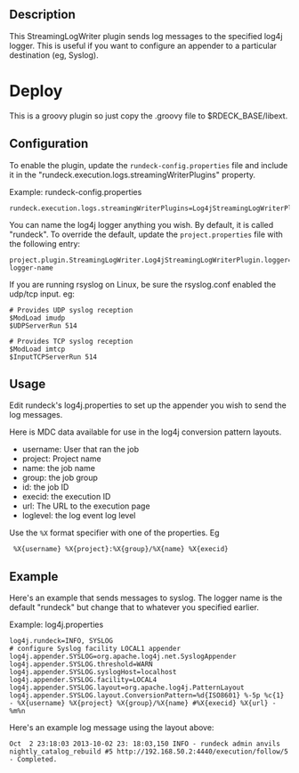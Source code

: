 ## Description

This StreamingLogWriter plugin sends log messages to the specified
log4j logger. This is useful if you want to configure an appender
to a particular destination (eg, Syslog).

# Deploy

This is a groovy plugin so just copy the .groovy file to $RDECK_BASE/libext.

## Configuration

To enable the plugin, update the `rundeck-config.properties` file and include
it in the "rundeck.execution.logs.streamingWriterPlugins" property.

Example: rundeck-config.properties

    rundeck.execution.logs.streamingWriterPlugins=Log4jStreamingLogWriterPlugin


You can name the log4j logger anything you wish. By default, it is called "rundeck".
To override the default, update the `project.properties` file with the following entry:

    project.plugin.StreamingLogWriter.Log4jStreamingLogWriterPlugin.logger=my-logger-name


If you are running rsyslog on Linux, be sure the rsyslog.conf enabled the
udp/tcp input. eg:
```
# Provides UDP syslog reception
$ModLoad imudp
$UDPServerRun 514

# Provides TCP syslog reception
$ModLoad imtcp
$InputTCPServerRun 514
```

## Usage

Edit rundeck's log4j.properties to set up the appender you wish to send the log messages.

Here is MDC data available for use in the log4j conversion pattern layouts.

* username: User that ran the job
* project: Project name
* name: the job name
* group: the job group
* id: the job ID
* execid: the execution ID
* url: The URL to the execution page
* loglevel: the log event log level

Use the `%X` format specifier with one of the properties. Eg

     %X{username} %X{project}:%X{group}/%X{name} %X{execid}

## Example

Here's an example that sends messages to syslog. The logger name is the default "rundeck"
but change that to whatever you specified earlier.

Example: log4j.properties

```
log4j.rundeck=INFO, SYSLOG
# configure Syslog facility LOCAL1 appender
log4j.appender.SYSLOG=org.apache.log4j.net.SyslogAppender
log4j.appender.SYSLOG.threshold=WARN
log4j.appender.SYSLOG.syslogHost=localhost
log4j.appender.SYSLOG.facility=LOCAL4
log4j.appender.SYSLOG.layout=org.apache.log4j.PatternLayout
log4j.appender.SYSLOG.layout.ConversionPattern=%d{ISO8601} %-5p %c{1} - %X{username} %X{project} %X{group}/%X{name} #%X{execid} %X{url} - %m%n
```
Here's an example log message using the layout above:

    Oct  2 23:18:03 2013-10-02 23: 18:03,150 INFO - rundeck admin anvils nightly_catalog_rebuild #5 http://192.168.50.2:4440/execution/follow/5 - Completed.
